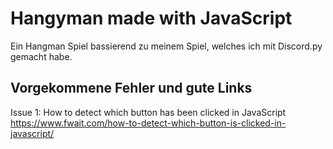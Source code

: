 # Hangyman made with JavaScript
Ein Hangman Spiel bassierend zu meinem Spiel, welches ich mit Discord.py gemacht habe.

## Vorgekommene Fehler und gute Links
Issue 1: How to detect which button has been clicked in JavaScript<br>
https://www.fwait.com/how-to-detect-which-button-is-clicked-in-javascript/